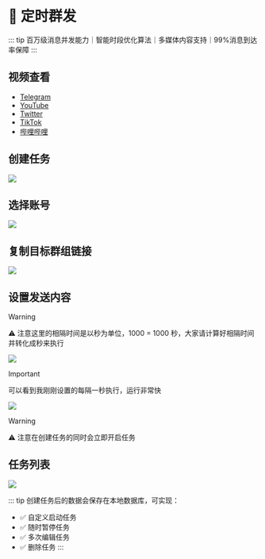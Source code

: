 # 🎯 定时群发

::: tip
百万级消息并发能力｜智能时段优化算法｜多媒体内容支持｜<span class="highlight">99%消息到达率保障</span>
:::

## 视频查看

- [Telegram](https://t.me/tgxproc/14)
- [YouTube](https://t.me/tgxproc/14)
- [Twitter](https://t.me/tgxproc/14)
- [TikTok](https://t.me/tgxproc/14)
- [哔哩哔哩](https://t.me/tgxproc/14)

## 创建任务

![](../assets/masstexting//qunfa_1.png)

## 选择账号

![](../assets/masstexting//qunfa_2.png)

## 复制目标群组链接

![](../assets/masstexting//qunfa_3.png)

## 设置发送内容

> [!WARNING]
> ⚠️ 注意这里的相隔时间是以秒为单位，1000 = 1000 秒，大家请计算好相隔时间并转化成秒来执行

![](../assets/masstexting//qunfa_4.png)

> [!IMPORTANT]
> 可以看到我刚刚设置的每隔一秒执行，运行非常快

![](../assets/masstexting//qunfa_5.png)

> [!WARNING]
> ⚠️ 注意在创建任务的同时会立即开启任务

## 任务列表

![](../assets/masstexting//qunfa_6.png)

::: tip
创建任务后的数据会保存在本地数据库，可实现：

- ✅ 自定义启动任务
- ✅ 随时暂停任务
- ✅ 多次编辑任务
- ✅ 删除任务
:::